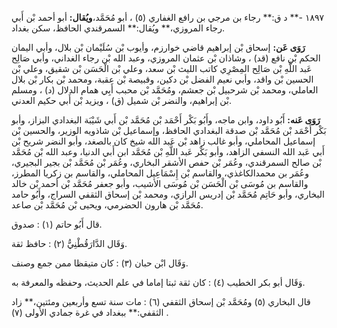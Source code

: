 ١٨٩٧ -** د ق:** رجاء بن مرجي بن رافع الغفاري (٥) ، أبو مُحَمَّد،**ويُقال:** أبو أحمد بْن أَبي رجاء المروزي،** ويُقال:** السمرقندي الحافظ، سكن بغداد.

**رَوَى عَن:** إسحاق بْن إبراهيم قاضي خوارزم، وأيوب بْن سُلَيْمان بْن بلال، وأبي اليمان الحكم بْن نافع (قد) ، وشاذان بْن عثمان المروزي، وعبد الله بْن رجاء الغداني، وأبي صَالِح عَبد اللَّهِ بْن صَالِح المِصْرِي كاتب الليث بْن سعد، وعلي بْن الْحَسَن بْن شقيق، وعلي بْن الحسين بْن واقد، وأبي نعيم الفضل بْن دكين، وقبيصة بْن عقبة، ومحمد بْن بكار بْن بلال العاملي، ومحمد بْن شرحبيل بْن جعشم، ومُحَمَّد بْن محبب أَبِي همام الدلال (د) ، ومسلم بْن إبراهيم، والنضر بْن شميل (ق) ، ويزيد بْن أَبي حكيم العدني.

**رَوَى عَنه:** أَبُو داود، وابن ماجه، وأَبُو بَكْر أَحْمَد بْن مُحَمَّد بْن أَبي شَيْبَة البغدادي البزاز، وأبو بَكْر أَحْمَد بْن مُحَمَّد بْن صدقة البغدادي الحافظ، وإسماعيل بْن شاذويه الوزير، والحسين بْن إسماعيل المحاملي، وأبو غالب زاهد بْن عَبد الله شيخ كان بالصغد، وأبو النضر شريح بْن أَبي عَبد الله النسفي الزاهد، وأبو بَكْر عَبد اللَّهِ بْن مُحَمَّد ابن أَبي الدنيا، وعبد الله بْن مُحَمَّد بْن صالح السمرقندي، وعُمَر بْن حفص الأشقر البخاري، وعُمَر بْن مُحَمَّد بْن بجير البجيري، وعُمَر بن محمدالكاغذي، والقاسم بْن إِسْمَاعِيل المحاملي، والقاسم بن زكريا المطرز، والقاسم بن مُوسَى بْن الْحَسَن بْن مُوسَى الأشيب، وأبو جعفر مُحَمَّد بْن أحمد بْن خالد البخاري، وأبو حَاتِم مُحَمَّد بْن إدريس الرازي، ومحمد بْن إسحاق الثقفي السراج، وأَبُو حامد مُحَمَّد بْن هارون الحضرمي، ويحيى بْن مُحَمَّد بْن صاعد.

قال أَبُو حاتم (١) : صدوق.

وَقَال الدَّارَقُطْنِيُّ (٢) : حافظ ثقة.

وَقَال ابْن حبان (٣) : كان متيقظا ممن جمع وصنف.

وَقَال أبو بكر الخطيب (٤) : كان ثقة ثبتا إماما في علم الحديث، وحفظه والمعرفة به.

قال البخاري (٥) ومُحَمَّد بْن إسحاق الثقفي (٦) : مات سنة تسع وأربعين ومئتين،** زاد الثقفي:** ببغداد في غرة جمادي الأولى (٧) .